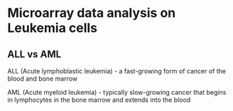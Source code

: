 
# Microarray data analysis on Leukemia cells

## ALL vs AML
ALL (Acute lymphoblastic leukemia) - a fast-growing form of cancer of the blood and bone marrow

AML (Acute myeloid leukemia) - typically slow-growing cancer that begins in lymphocytes in the bone marrow and extends into the blood



